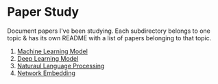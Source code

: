 # Paper Study

Document papers I've been studying. Each subdirectory belongs to one topic & has its own README with a list of papers belonging to that topic.

1. [Machine Learning Model](https://github.com/nicolechao/paper-study/tree/master/machine-learning-model)
2. [Deep Learning Model](https://github.com/nicolechao/paper-study/tree/master/deep-learning-model)
3. [Naturaul Language Processing](https://github.com/nicolechao/paper-study/tree/master/natural-language-processing)
4. [Network Embedding](https://github.com/nicolechao/paper-study/tree/master/network-embedding)